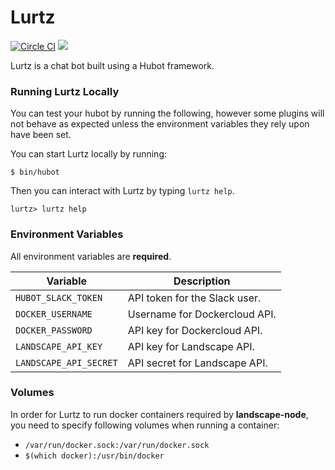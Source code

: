 # Lurtz

[![Circle CI](https://circleci.com/gh/cityofsurrey/lurtz.svg?style=svg&circle-token=88700927e722d21d1625f1ff699fb3561af50d2b)](https://circleci.com/gh/cityofsurrey/lurtz)
<a href="https://codeclimate.com/github/CityofSurrey/lurtz"><img src="https://codeclimate.com/github/CityofSurrey/lurtz/badges/gpa.svg" /></a>

Lurtz is a chat bot built using a Hubot framework.

### Running Lurtz Locally

You can test your hubot by running the following, however some plugins will not
behave as expected unless the environment variables they rely upon have been set.

You can start Lurtz locally by running:

    $ bin/hubot

Then you can interact with Lurtz by typing `lurtz help`.

    lurtz> lurtz help

### Environment Variables

All environment variables are **required**.

| Variable | Description |
| -------- | ----------- |
| `HUBOT_SLACK_TOKEN` | API token for the Slack user. |
| `DOCKER_USERNAME` | Username for Dockercloud API. |
| `DOCKER_PASSWORD` | API key for Dockercloud API. |
| `LANDSCAPE_API_KEY` | API key for Landscape API. |
| `LANDSCAPE_API_SECRET` | API secret for Landscape API. |

### Volumes

In order for Lurtz to run docker containers required by **landscape-node**, you need to specify following volumes when running a container:

- `/var/run/docker.sock:/var/run/docker.sock`
- `$(which docker):/usr/bin/docker`